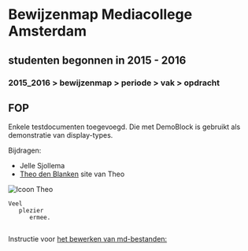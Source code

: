 # Bewijzenmap Mediacollege Amsterdam
## studenten begonnen in 2015 - 2016
### 2015_2016 > bewijzenmap > periode > vak > opdracht

## FOP

Enkele testdocumenten toegevoegd.
Die met DemoBlock is gebruikt als demonstratie van display-types.

Bijdragen:
* Jelle Sjollema
* [Theo den Blanken](http://blanken5.home.xs4all.nl/ "Title") site van Theo


![Icoon Theo](https://pbs.twimg.com/profile_images/632928961022963712/ZL00b8Py.png)

```
Veel 
   plezier 
      ermee.
   
```
Instructie voor [het bewerken van md-bestanden:](https://confluence.atlassian.com/bitbucketserver/markdown-syntax-guide-776639995.html "md-bestanden bewerken") 
